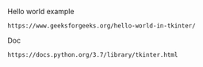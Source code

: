 

Hello world example
```
https://www.geeksforgeeks.org/hello-world-in-tkinter/
```

Doc
```
https://docs.python.org/3.7/library/tkinter.html
```